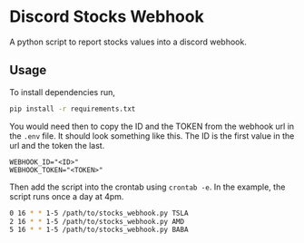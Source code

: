 # Discord Stocks Webhook

A python script to report stocks values into a discord webhook.

## Usage

To install dependencies run,

```bash
pip install -r requirements.txt
```

You would need then to copy the ID and the TOKEN from the webhook url in the
`.env` file. It should look something like this. The ID is the first value
in the url and the token the last.

```
WEBHOOK_ID="<ID>"
WEBHOOK_TOKEN="<TOKEN>"
```

Then add the script into the crontab using `crontab -e`. In the example, the
script runs once a day at 4pm.

```bash
0 16 * * 1-5 /path/to/stocks_webhook.py TSLA
2 16 * * 1-5 /path/to/stocks_webhook.py AMD
5 16 * * 1-5 /path/to/stocks_webhook.py BABA
```
